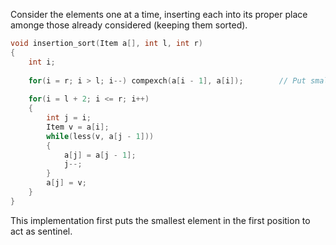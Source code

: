 Consider the elements one at a time, inserting each into its proper place amonge those already considered (keeping them sorted).

```c
void insertion_sort(Item a[], int l, int r)
{
    int i;
    
    for(i = r; i > l; i--) compexch(a[i - 1], a[i]);        // Put smallest elem
    
    for(i = l + 2; i <= r; i++)
    {
        int j = i;
        Item v = a[i];
        while(less(v, a[j - 1]))
        {
            a[j] = a[j - 1];
            j--;
        }
        a[j] = v;
    }
}
```

This implementation first puts the smallest element in the first position to act as sentinel.
